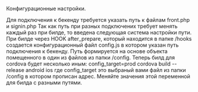 Конфигурационные настройки.

Для подключения к бекенду требуется указать путь к файлам front.php и signin.php
Так как путь при разных подключених требует менять каждый раз при билде,
то введена следующая система настройки пути. При билде через HOOK after_prepare,
который находится в папке /hooks создается конфигурационный файл config.js
в котором указан путь подключения к бекенду. Путь формируется на основе
объекта помещенного в один из файлов из папки /config. 
Теперь билд для cordova будет несколько иным: 
config_target=prod cordova build --release android ios
где config_target это выбраный вами файл из папки /config в
котором прописан адрес. Меняйте значения этой переменной для билда с разными путями.
